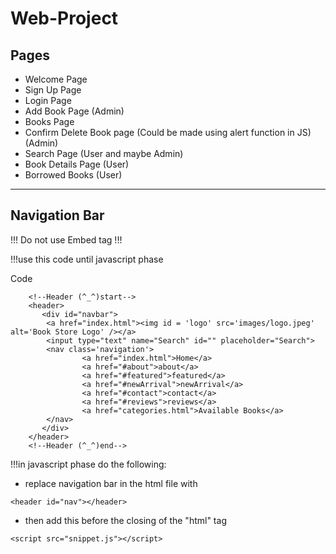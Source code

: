 # Web-Project

## Pages

- Welcome Page
- Sign Up Page
- Login Page
- Add Book Page (Admin)
- Books Page
- Confirm Delete Book page (Could be made using alert function in JS) (Admin)
- Search Page (User and maybe Admin)
- Book Details Page (User)
- Borrowed Books (User)

---

## Navigation Bar

!!! Do not use Embed tag !!!

!!!use this code until javascript phase

Code

```
    <!--Header (^_^)start-->
    <header>
       <div id="navbar">
        <a href="index.html"><img id = 'logo' src='images/logo.jpeg' alt='Book Store Logo' /></a>
        <input type="text" name="Search" id="" placeholder="Search">
        <nav class='navigation'>
                <a href="index.html">Home</a>
                <a href="#about">about</a>
                <a href="#featured">featured</a>
                <a href="#newArrival">newArrival</a>
                <a href="#contact">contact</a>
                <a href="#reviews">reviews</a>
                <a href="categories.html">Available Books</a>
        </nav>
       </div>
    </header>
    <!--Header (^_^)end-->

```

!!!in javascript phase do the following:

- replace navigation bar in the html file with

```
<header id="nav"></header>
```

- then add this before the closing of the "html" tag

```
<script src="snippet.js"></script>
```
